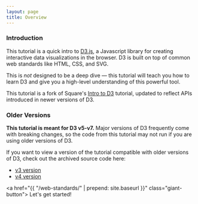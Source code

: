 ```yaml
---
layout: page
title: Overview
---
```


### Introduction

This tutorial is a quick intro to [D3.js](http://d3js.org/), a Javascript
library for creating interactive data visualizations in the browser. D3 is built on top of
common web standards like HTML, CSS, and SVG.

This is _not_ designed to be a deep dive — this tutorial will teach you how to learn
D3 and give you a high-level understanding of this powerful tool.

This tutorial is a fork of Square's [Intro to D3](https://square.github.io/intro-to-d3/) tutorial, updated to reflect APIs introduced in newer versions of D3. 

### Older Versions

**This tutorial is meant for D3 v5-v7.** Major versions of D3 frequently come with breaking changes, so the code from this tutorial may not run if you are using older versions of D3. 

If you want to view a version of the tutorial compatible with older versions of D3, check out the archived source code here:
- [v3 version][archive-v3]
- [v4 version][archive-v4]

<a href="{{ "/web-standards/" | prepend: site.baseurl }}" class="giant-button">
  Let's get started!
</a>

[archive-v3]: https://github.com/square/intro-to-d3/releases/tag/archive-v3
[archive-v4]: https://github.com/yangdanny97/intro-to-d3/releases/tag/archive-v4
